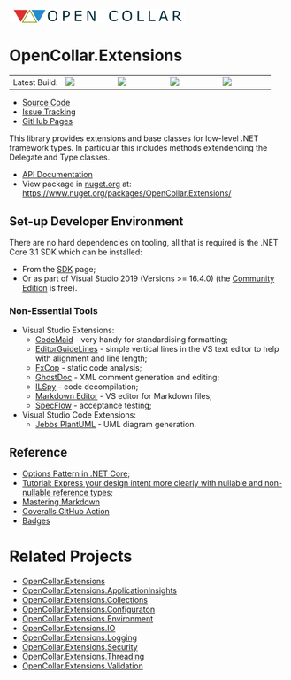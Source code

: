 ![Open Collar](./media/opencollar-logo-320x25x32.png) 
# OpenCollar.Extensions

<table style="border-style: none; width: 100%;">
    <tr style="border-style: none;">
        <td style="width: 20%; border-style: none;">Latest Build:</td>
        <td style="width: 20%; border-style: none;"><a href="https://github.com/open-collar/OpenCollar.Extensions/actions"><img src="https://img.shields.io/github/workflow/status/open-collar/OpenCollar.Extensions/Build and Deploy"/></a></td>
        <td style="width: 20%; border-style: none;"><a href="https://coveralls.io/github/open-collar/OpenCollar.Extensions?branch=master"><img src="https://coveralls.io/repos/github/open-collar/OpenCollar.Extensions/badge.svg?branch=master"/></a></td>
        <td style="width: 20%; border-style: none;"><a href="https://www.nuget.org/packages/OpenCollar.Extensions/"><img src="https://img.shields.io/nuget/vpre/OpenCollar.Extensions?color=green"/></a></td>
        <td style="width: 20%; border-style: none;"><a href="https://open-collar.github.io/OpenCollar.Extensions/articles/intro.html"><img src="https://img.shields.io/nuget/dt/OpenCollar.Extensions?color=green"/></a></td>
    </tr>
</table>

 * [Source Code](https://github.com/open-collar/OpenCollar.Extensions)
 * [Issue Tracking](https://github.com/open-collar/OpenCollar.Extensions/issues)
 * [GitHub Pages](https://open-collar.github.io/OpenCollar.Extensions/)

This library provides extensions and base classes for low-level .NET framework
types.  In particular this includes methods extendending the Delegate and Type
classes.

 * [API Documentation](https://open-collar.github.io/OpenCollar.Extensions/)
 * View package in [nuget.org](https://nuget.org) at: https://www.nuget.org/packages/OpenCollar.Extensions/

## Set-up Developer Environment

There are no hard dependencies on tooling, all that is required is the 
.NET Core 3.1 SDK which can be installed:

 * From the [SDK](https://dotnet.microsoft.com/download/dotnet-core/3.1) page;
 * Or as part of Visual Studio 2019 (Versions >= 16.4.0) (the
   [Community Edition](https://visualstudio.microsoft.com/vs/community/) is
   free).

### Non-Essential Tools

 * Visual Studio Extensions:
     * [CodeMaid](http://www.codemaid.net/) - very handy for standardising
       formatting;
     * [EditorGuideLines](https://marketplace.visualstudio.com/items?itemName=PaulHarrington.EditorGuidelines) -
       simple vertical lines in the VS text editor to help with alignment and line length;
     * [FxCop](https://docs.microsoft.com/en-us/visualstudio/code-quality/install-fxcop-analyzers?view=vs-2019#to-install-fxcop-analyzers-as-a-vsix) -
       static code analysis;
     * [GhostDoc](https://submain.com/products/ghostdoc.aspx) - XML comment
       generation and editing;
     * [ILSpy](https://marketplace.visualstudio.com/items?itemName=SharpDevelopTeam.ILSpy) -
       code decompilation;
     * [Markdown Editor](https://github.com/madskristensen/MarkdownEditor) -
       VS editor for Markdown files;
     * [SpecFlow](https://specflow.org/) - acceptance testing;
 * Visual Studio Code Extensions:
   * [Jebbs PlantUML](https://marketplace.visualstudio.com/items?itemName=jebbs.plantuml) - UML diagram generation.

## Reference

 * [Options Pattern in .NET Core](https://codeburst.io/options-pattern-in-net-core-a50285aeb18d);
 * [Tutorial: Express your design intent more clearly with nullable and non-nullable reference types](https://docs.microsoft.com/en-us/dotnet/csharp/tutorials/nullable-reference-types);
 * [Mastering Markdown](https://guides.github.com/features/mastering-markdown/)
 * [Coveralls GitHub Action](https://github.com/marketplace/actions/coveralls-github-action)
 * [Badges](https://shields.io/category/build)

# Related Projects

* [OpenCollar.Extensions](https://github.com/open-collar/OpenCollar.Extensions)
* [OpenCollar.Extensions.ApplicationInsights](https://github.com/open-collar/OpenCollar.Extensions.ApplicationInsights)
* [OpenCollar.Extensions.Collections](https://github.com/open-collar/OpenCollar.Extensions.Collections)
* [OpenCollar.Extensions.Configuraton](https://github.com/open-collar/OpenCollar.Extensions.Configuraton)
* [OpenCollar.Extensions.Environment](https://github.com/open-collar/OpenCollar.Extensions.Environment)
* [OpenCollar.Extensions.IO](https://github.com/open-collar/OpenCollar.Extensions.IO)
* [OpenCollar.Extensions.Logging](https://github.com/open-collar/OpenCollar.Extensions.Logging)
* [OpenCollar.Extensions.Security](https://github.com/open-collar/OpenCollar.Extensions.Security)
* [OpenCollar.Extensions.Threading](https://github.com/open-collar/OpenCollar.Extensions.Threading)
* [OpenCollar.Extensions.Validation](https://github.com/open-collar/OpenCollar.Extensions.Validation)
